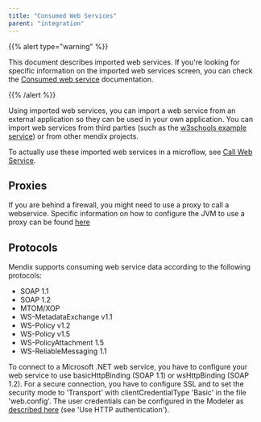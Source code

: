 ```yaml
---
title: "Consumed Web Services"
parent: "integration"
---
```

{{% alert type="warning" %}}

This document describes imported web services. If you're looking for specific information on the imported web services screen, you can check the [Consumed web service](consumed-web-service) documentation.

{{% /alert %}}

Using imported web services, you can import a web service from an external application so they can be used in your own application. You can import web services from third parties (such as the
[w3schools example service](http://www.w3schools.com/xml/tempconvert.asmx)) or from other mendix projects.

To actually use these imported web services in a microflow, see [Call Web Service](call-web-service).

## Proxies

If you are behind a firewall, you might need to use a proxy to call a webservice. Specific information on how to configure the JVM to use a proxy can be found [here](using-a-proxy-to-call-a-webservice)

## Protocols

Mendix supports consuming web service data according to the following protocols:

*   SOAP 1.1
*   SOAP 1.2
*   MTOM/XOP
*   WS-MetadataExchange v1.1
*   WS-Policy v1.2
*   WS-Policy v1.5
*   WS-PolicyAttachment 1.5
*   WS-ReliableMessaging 1.1

To connect to a Microsoft .NET web service, you have to configure your web service to use basicHttpBinding (SOAP 1.1) or wsHttpBinding (SOAP 1.2). For a secure connection, you have to configure SSL and to set the security mode to 'Transport' with clientCredentialType 'Basic' in the file 'web.config'. The user credentials can be configured in the Modeler as [described here](call-web-service) (see 'Use HTTP authentication').
